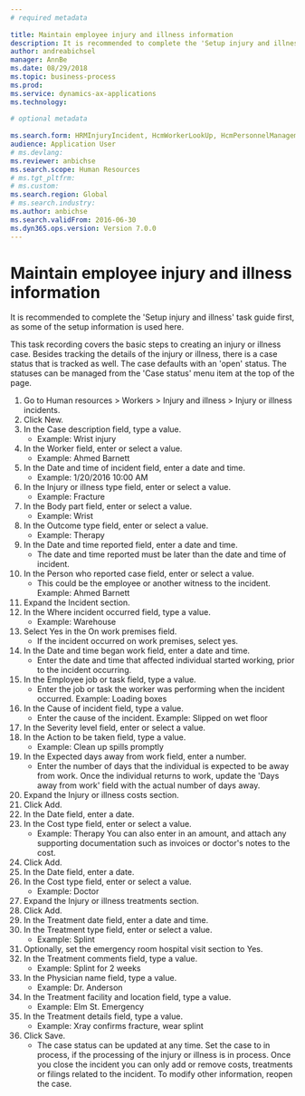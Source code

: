 ```yaml
--- 
# required metadata 
 
title: Maintain employee injury and illness information
description: It is recommended to complete the 'Setup injury and illness' task guide first, as some of the setup information is used here. 
author: andreabichsel
manager: AnnBe 
ms.date: 08/29/2018
ms.topic: business-process 
ms.prod:  
ms.service: dynamics-ax-applications 
ms.technology:  
 
# optional metadata 
 
ms.search.form: HRMInjuryIncident, HcmWorkerLookUp, HcmPersonnelManagementWorkspace
audience: Application User 
# ms.devlang:  
ms.reviewer: anbichse
ms.search.scope: Human Resources
# ms.tgt_pltfrm:  
# ms.custom:  
ms.search.region: Global
# ms.search.industry: 
ms.author: anbichse
ms.search.validFrom: 2016-06-30 
ms.dyn365.ops.version: Version 7.0.0 
---
```

# Maintain employee injury and illness information



It is recommended to complete the 'Setup injury and illness' task guide first, as some of the setup information is used here. 



This task recording covers the basic steps to creating an injury or illness case. Besides tracking the details of the injury or illness, there is a case status that is tracked as well.  The case defaults with an 'open' status.  The statuses can be managed from the 'Case status' menu item at the top of the page.

1. Go to Human resources > Workers > Injury and illness > Injury or illness incidents.
2. Click New.
3. In the Case description field, type a value.
    * Example:  Wrist injury  
4. In the Worker field, enter or select a value.
    * Example: Ahmed Barnett  
5. In the Date and time of incident field, enter a date and time.
    * Example:  1/20/2016 10:00 AM  
6. In the Injury or illness type field, enter or select a value.
    * Example:  Fracture  
7. In the Body part field, enter or select a value.
    * Example:  Wrist  
8. In the Outcome type field, enter or select a value.
    * Example:  Therapy  
9. In the Date and time reported field, enter a date and time.
    * The date and time reported must be later than the date and time of incident.  
10. In the Person who reported case field, enter or select a value.
    * This could be the employee or another witness to the incident.  Example: Ahmed Barnett  
11. Expand the Incident section.
12. In the Where incident occurred field, type a value.
    * Example:  Warehouse  
13. Select Yes in the On work premises field.
    * If the incident occurred on work premises, select yes.  
14. In the Date and time began work field, enter a date and time.
    * Enter the date and time that affected individual started working, prior to the incident occurring.  
15. In the Employee job or task field, type a value.
    * Enter the job or task the worker was performing when the incident occurred.  Example:  Loading boxes  
16. In the Cause of incident field, type a value.
    * Enter the cause of the incident.  Example:  Slipped on wet floor  
17. In the Severity level field, enter or select a value.
18. In the Action to be taken field, type a value.
    * Example:  Clean up spills promptly  
19. In the Expected days away from work field, enter a number.
    * Enter the number of days that the individual is expected to be away from work.  Once the individual returns to work, update the 'Days away from work' field with the actual number of days away.  
20. Expand the Injury or illness costs section.
21. Click Add.
22. In the Date field, enter a date.
23. In the Cost type field, enter or select a value.
    * Example:  Therapy    You can also enter in an amount, and attach any supporting documentation such as invoices or doctor's notes to the cost.  
24. Click Add.
25. In the Date field, enter a date.
26. In the Cost type field, enter or select a value.
    * Example: Doctor  
27. Expand the Injury or illness treatments section.
28. Click Add.
29. In the Treatment date field, enter a date and time.
30. In the Treatment type field, enter or select a value.
    * Example:  Splint  
31. Optionally, set the emergency room hospital visit section to Yes.
32. In the Treatment comments field, type a value.
    * Example:  Splint for 2 weeks  
33. In the Physician name field, type a value.
    * Example:  Dr. Anderson  
34. In the Treatment facility and location field, type a value.
    * Example:  Elm St. Emergency  
35. In the Treatment details field, type a value.
    * Example:  Xray confirms fracture, wear splint  
36. Click Save.
    * The case status can be updated at any time.  Set the case to in process, if the processing of the injury or illness is in process.  Once you close the incident you can only add or remove costs, treatments or filings related to the incident.  To modify other information, reopen the case.  

